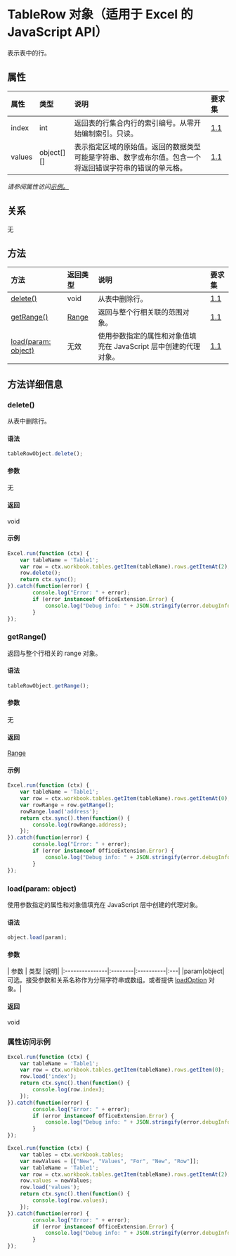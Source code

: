 # <a name="tablerow-object-javascript-api-for-excel"></a>TableRow 对象（适用于 Excel 的 JavaScript API）

表示表中的行。

## <a name="properties"></a>属性

| 属性     | 类型   |说明| 要求集|
|:---------------|:--------|:----------|:----|
|index|int|返回表的行集合内行的索引编号。从零开始编制索引。只读。|[1.1](../requirement-sets/excel-api-requirement-sets.md)|
|values|object[][]|表示指定区域的原始值。返回的数据类型可能是字符串、数字或布尔值。包含一个将返回错误字符串的错误的单元格。|[1.1](../requirement-sets/excel-api-requirement-sets.md)|

_请参阅属性访问[示例。](#property-access-examples)_

## <a name="relationships"></a>关系
无


## <a name="methods"></a>方法

| 方法           | 返回类型    |说明| 要求集|
|:---------------|:--------|:----------|:----|
|[delete()](#delete)|void|从表中删除行。|[1.1](../requirement-sets/excel-api-requirement-sets.md)|
|[getRange()](#getrange)|[Range](range.md)|返回与整个行相关联的范围对象。|[1.1](../requirement-sets/excel-api-requirement-sets.md)|
|[load(param: object)](#loadparam-object)|无效|使用参数指定的属性和对象值填充在 JavaScript 层中创建的代理对象。|[1.1](../requirement-sets/excel-api-requirement-sets.md)|

## <a name="method-details"></a>方法详细信息


### <a name="delete"></a>delete()
从表中删除行。

#### <a name="syntax"></a>语法
```js
tableRowObject.delete();
```

#### <a name="parameters"></a>参数
无

#### <a name="returns"></a>返回
void

#### <a name="examples"></a>示例

```js
Excel.run(function (ctx) { 
    var tableName = 'Table1';
    var row = ctx.workbook.tables.getItem(tableName).rows.getItemAt(2);
    row.delete();
    return ctx.sync(); 
}).catch(function(error) {
        console.log("Error: " + error);
        if (error instanceof OfficeExtension.Error) {
            console.log("Debug info: " + JSON.stringify(error.debugInfo));
        }
});
```


### <a name="getrange"></a>getRange()
返回与整个行相关的 range 对象。

#### <a name="syntax"></a>语法
```js
tableRowObject.getRange();
```

#### <a name="parameters"></a>参数
无

#### <a name="returns"></a>返回
[Range](range.md)

#### <a name="examples"></a>示例

```js
Excel.run(function (ctx) { 
    var tableName = 'Table1';
    var row = ctx.workbook.tables.getItem(tableName).rows.getItemAt(0);
    var rowRange = row.getRange();
    rowRange.load('address');
    return ctx.sync().then(function() {
        console.log(rowRange.address);
    });
}).catch(function(error) {
        console.log("Error: " + error);
        if (error instanceof OfficeExtension.Error) {
            console.log("Debug info: " + JSON.stringify(error.debugInfo));
        }
});
```


### <a name="loadparam-object"></a>load(param: object)
使用参数指定的属性和对象值填充在 JavaScript 层中创建的代理对象。

#### <a name="syntax"></a>语法
```js
object.load(param);
```

#### <a name="parameters"></a>参数
| 参数    | 类型   |说明|
|:---------------|:--------|:----------|:---|
|param|object|可选。接受参数和关系名称作为分隔字符串或数组。或者提供 [loadOption](loadoption.md) 对象。|

#### <a name="returns"></a>返回
void
### <a name="property-access-examples"></a>属性访问示例

```js
Excel.run(function (ctx) { 
    var tableName = 'Table1';
    var row = ctx.workbook.tables.getItem(tableName).rows.getItem(0);
    row.load('index');
    return ctx.sync().then(function() {
        console.log(row.index);
    });
}).catch(function(error) {
        console.log("Error: " + error);
        if (error instanceof OfficeExtension.Error) {
            console.log("Debug info: " + JSON.stringify(error.debugInfo));
        }
});
```

```js
Excel.run(function (ctx) { 
    var tables = ctx.workbook.tables;
    var newValues = [["New", "Values", "For", "New", "Row"]];
    var tableName = 'Table1';
    var row = ctx.workbook.tables.getItem(tableName).rows.getItemAt(2);
    row.values = newValues;
    row.load('values');
    return ctx.sync().then(function() {
        console.log(row.values);
    });
}).catch(function(error) {
        console.log("Error: " + error);
        if (error instanceof OfficeExtension.Error) {
            console.log("Debug info: " + JSON.stringify(error.debugInfo));
        }
});
```